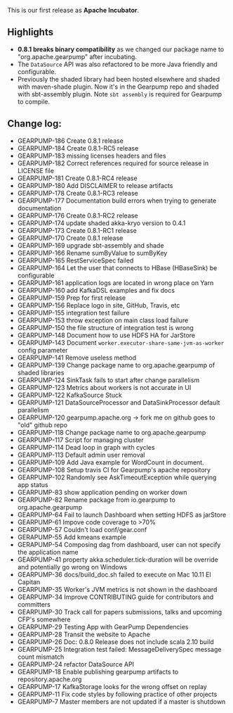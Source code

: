 This is our first release as **Apache Incubator**.

## Highlights

- **0.8.1 breaks binary compatibility** as we changed our package name to "org.apache.gearpump" after incubating.  
- The `DataSource` API was also refactored to be more Java friendly and configurable. 
- Previously the shaded library had been hosted elsewhere and shaded with maven-shade plugin. Now it's in the Gearpump repo and shaded with sbt-assembly plugin. Note `sbt assembly` is required for Gearpump to compile.

## Change log:

- GEARPUMP-186 Create 0.8.1 release
- GEARPUMP-184 Create 0.8.1-RC5 release
- GEARPUMP-183 missing licenses headers and files
- GEARPUMP-182 Correct references required for source release in LICENSE file
- GEARPUMP-181 Create 0.8.1-RC4 release
- GEARPUMP-180 Add DISCLAIMER to release artifacts
- GEARPUMP-178 Create 0.8.1-RC3 release
- GEARPUMP-177 Documentation build errors when trying to generate documentation
- GEARPUMP-176 Create 0.8.1-RC2 release
- GEARPUMP-174 update shaded akka-kryo version to 0.4.1
- GEARPUMP-173 Create 0.8.1-RC1 release
- GEARPUMP-170 Create 0.8.1 release
- GEARPUMP-169 upgrade sbt-assembly and shade
- GEARPUMP-166 Rename sumByValue to sumByKey
- GEARPUMP-165 RestServiceSpec failed
- GEARPUMP-164 Let the user that connects to HBase (HBaseSink) be configurable
- GEARPUMP-161 application logs are located in wrong place on Yarn
- GEARPUMP-160 add KafkaDSL examples and fix docs
- GEARPUMP-159 Prep for first release
- GEARPUMP-156 Replace logo in site, GitHub, Travis, etc
- GEARPUMP-155 integration test failure
- GEARPUMP-153 throw exception on main class load failure
- GEARPUMP-150 the file structure of integration test is wrong
- GEARPUMP-148 Document how to use HDFS HA for JarStore
- GEARPUMP-143 Document `worker.executor-share-same-jvm-as-worker` config parameter
- GEARPUMP-141 Remove useless method
- GEARPUMP-139 Change package name to org.apache.gearpump of shaded libraries
- GEARPUMP-124 SinkTask fails to start after change parallelism
- GEARPUMP-123 Metrics about workers is not accurate in UI
- GEARPUMP-122 KafkaSource Stuck
- GEARPUMP-121 DataSourceProcessor and DataSinkProcessor default parallelism
- GEARPUMP-120 gearpump.apache.org -> fork me on github goes to "old" github repo
- GEARPUMP-118 Change package name to org.apache.gearpump
- GEARPUMP-117 Script for managing cluster
- GEARPUMP-114 Dead loop in graph with cycles
- GEARPUMP-113 Default admin user removal
- GEARPUMP-109 Add Java example for WordCount in document.
- GEARPUMP-108 Setup travis CI for Gearpump's apache repository
- GEARPUMP-102 Randomly see AskTimeoutException while querying app status
- GEARPUMP-83 show application pending on worker down
- GEARPUMP-82 Rename package from io.gearpump to org.apache.gearpump
- GEARPUMP-64 Fail to launch Dashboard when setting HDFS as jarStore
- GEARPUMP-61 Impove code coverage to >70%
- GEARPUMP-57 Couldn't load conf/gear.conf
- GERAPUMP-55 Add kmeans example
- GERAPUMP-54 Composing dag from dashboard, user can not specify the application name
- GEARPUMP-41 property akka.scheduler.tick-duration will be override and potentially go wrong on Windows
- GEARPUMP-36 docs/build_doc.sh failed to execute on Mac 10.11 El Capitan
- GEARPUMP-35 Worker's JVM metrics is not shown in the dashboard
- GEARPUMP-34 Improve CONTRIBUTING guide for contributors and committers
- GEARPUMP-30 Track call for papers submissions, talks and upcoming CFP's somewhere
- GEARPUMP-29 Testing App with GearPump Dependencies
- GEARPUMP-28 Transit the website to Apache
- GEARPUMP-26 Doc: 0.8.0 Release does not include scala 2.10 build
- GEARPUMP-25 Integration test failed: MessageDeliverySpec message count mismatch
- GEARPUMP-24 refactor DataSource API
- GEARPUMP-18 Enable publishing gearpump artifacts to repository.apache.org
- GEARPUMP-17 KafkaStorage looks for the wrong offset on replay
- GEARPUMP-11 Fix code styles by following practice of other projects
- GEARPUMP-7 Master members are not updated if a master is shutdown